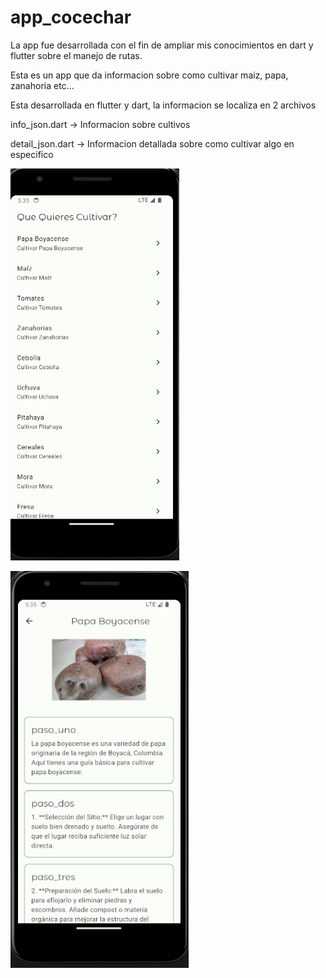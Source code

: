 # app_cocechar

La app fue desarrollada con el fin de ampliar mis conocimientos en dart y flutter sobre el manejo de rutas.

Esta es un app que da informacion sobre como cultivar maiz, papa, zanahoria etc...

Esta desarrollada en flutter y dart, la informacion se localiza en 2 archivos

info_json.dart -> Informacion sobre cultivos

detail_json.dart -> Informacion detallada sobre como cultivar algo en especifico


![Alt text](image.png)

![Alt text](image-1.png)